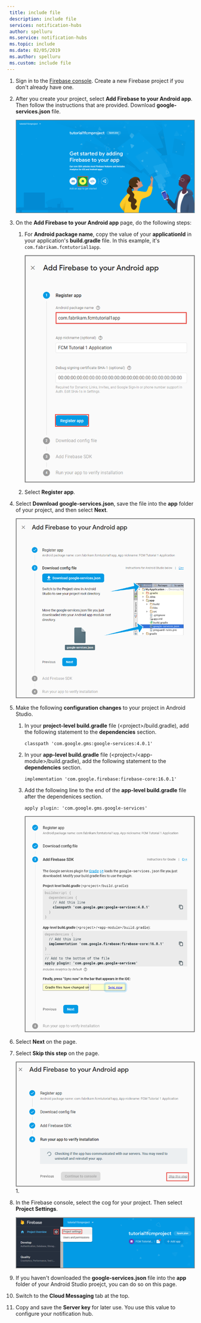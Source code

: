 ```yaml
---
 title: include file
 description: include file
 services: notification-hubs
 author: spelluru
 ms.service: notification-hubs
 ms.topic: include
 ms.date: 02/05/2019
 ms.author: spelluru
 ms.custom: include file
---
```


1. Sign in to the [Firebase console](https://firebase.google.com/console/). Create a new Firebase project if you don't already have one.
2. After you create your project, select **Add Firebase to your Android app**. Then follow the instructions that are provided. Download **google-services.json** file. 

    ![Add Firebase to your Android app](./media/notification-hubs-enable-firebase-cloud-messaging/notification-hubs-add-firebase-to-android-app.png)
3. On the **Add Firebase to your Android app** page, do the following steps: 
    1. For **Android package name**, copy the value of your **applicationId** in your application's **build.gradle** file. In this example, it's `com.fabrikam.fcmtutorial1app`. 

        ![Specify the package name](./media/notification-hubs-enable-firebase-cloud-messaging/specify-package-name-fcm-settings.png)
    2. Select **Register app**. 
4. Select **Download google-services.json**, save the file into the **app** folder of your project, and then select **Next**. 

    ![Download google-services.json](./media/notification-hubs-enable-firebase-cloud-messaging/download-google-service-button.png)
5. Make the following **configuration changes** to your project in Android Studio. 
    1.  In your **project-level build.gradle** file (&lt;project&gt;/build.gradle), add the following statement to the **dependencies** section. 

        ```
        classpath 'com.google.gms:google-services:4.0.1'
        ```
    2. In your **app-level build.gradle** file (&lt;project&gt;/&lt;app-module&gt;/build.gradle), add the following statement to the **dependencies** section. 

        ```
        implementation 'com.google.firebase:firebase-core:16.0.1'
        ```

    3. Add the following line to the end of the **app-level build.gradle** file after the dependenices section. 

        ```
        apply plugin: 'com.google.gms.google-services'
        ```        
 
        ![build.gradle configuration changes](./media/notification-hubs-enable-firebase-cloud-messaging/build-gradle-configurations.png)
6. Select **Next** on the page. 
7. Select **Skip this step** on the page. 

    ![Skip the last step](./media/notification-hubs-enable-firebase-cloud-messaging/skip-this-step.png)1. 
8. In the Firebase console, select the cog for your project. Then select **Project Settings**.

    ![Select Project Settings](./media/notification-hubs-enable-firebase-cloud-messaging/notification-hubs-firebase-console-project-settings.png)
4. If you haven't downloaded the **google-services.json** file into the **app** folder of your Android Studio proejct, you can do so on this page. 
5. Switch to the **Cloud Messaging** tab at the top. 
6. Copy and save the **Server key** for later use. You use this value to configure your notification hub.
